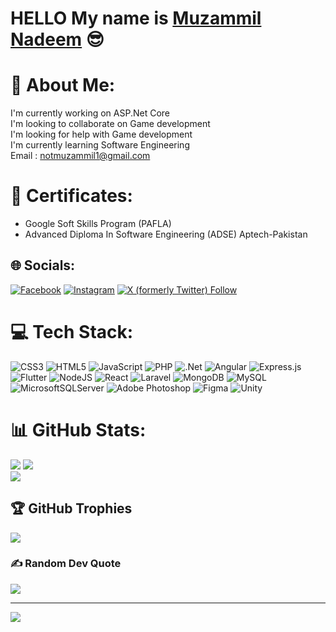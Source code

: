 # HELLO My name is [Muzammil Nadeem](https://portfolio-muzammilnadeem121s-projects.vercel.app/) 😎
# 💫 About Me:
I'm currently working on ASP.Net Core<br>I'm looking to collaborate on Game development<br>I'm looking for help with Game development<br>I'm currently learning Software Engineering<br>Email : notmuzammil1@gmail.com

# 📃 Certificates:
<ul>
  <li>Google Soft Skills Program (PAFLA)<br></li>
<li>Advanced Diploma In Software Engineering (ADSE) Aptech-Pakistan<br></li>
</ul>

## 🌐 Socials:
[![Facebook](https://img.shields.io/badge/Facebook-%231877F2.svg?style=for-the-badge&logo=Facebook&logoColor=white)](https://facebook.com/profile.php?id=61570158389266) [![Instagram](https://img.shields.io/badge/Instagram-%23E4405F.svg?style=for-the-badge&logo=Instagram&logoColor=white)](https://instagram.com/_muzammil_n) [![X (formerly Twitter) Follow](https://img.shields.io/twitter/follow/:user?style=for-the-badge&logo=x&logoColor=%23ffffff&label=Twitter&labelColor=%23000000&color=%23000000)](https://x.com/muzammil_n79339)


# 💻 Tech Stack:
![CSS3](https://img.shields.io/badge/css3-%231572B6.svg?style=flat&logo=css3&logoColor=white) ![HTML5](https://img.shields.io/badge/html5-%23E34F26.svg?style=flat&logo=html5&logoColor=white) ![JavaScript](https://img.shields.io/badge/javascript-%23323330.svg?style=flat&logo=javascript&logoColor=%23F7DF1E) ![PHP](https://img.shields.io/badge/php-%23777BB4.svg?style=flat&logo=php&logoColor=white) ![.Net](https://img.shields.io/badge/.NET-5C2D91?style=flat&logo=.net&logoColor=white) ![Angular](https://img.shields.io/badge/angular-%23DD0031.svg?style=flat&logo=angular&logoColor=white) ![Express.js](https://img.shields.io/badge/express.js-%23404d59.svg?style=flat&logo=express&logoColor=%2361DAFB) ![Flutter](https://img.shields.io/badge/Flutter-%2302569B.svg?style=flat&logo=Flutter&logoColor=white) ![NodeJS](https://img.shields.io/badge/node.js-6DA55F?style=flat&logo=node.js&logoColor=white) ![React](https://img.shields.io/badge/react-%2320232a.svg?style=flat&logo=react&logoColor=%2361DAFB) ![Laravel](https://img.shields.io/badge/laravel-%23FF2D20.svg?style=flat&logo=laravel&logoColor=white) ![MongoDB](https://img.shields.io/badge/MongoDB-%234ea94b.svg?style=flat&logo=mongodb&logoColor=white) ![MySQL](https://img.shields.io/badge/mysql-4479A1.svg?style=flat&logo=mysql&logoColor=white) ![MicrosoftSQLServer](https://img.shields.io/badge/Microsoft%20SQL%20Server-CC2927?style=flat&logo=microsoft%20sql%20server&logoColor=white) ![Adobe Photoshop](https://img.shields.io/badge/adobe%20photoshop-%2331A8FF.svg?style=flat&logo=adobe%20photoshop&logoColor=white) ![Figma](https://img.shields.io/badge/figma-%23F24E1E.svg?style=flat&logo=figma&logoColor=white) ![Unity](https://img.shields.io/badge/unity-%23000000.svg?style=flat&logo=unity&logoColor=white)
# 📊 GitHub Stats:
![](https://github-readme-stats.vercel.app/api?username=muzammilnadeem121&theme=dark&hide_border=false&include_all_commits=false&count_private=false)
![](https://github-readme-streak-stats.herokuapp.com/?user=muzammilnadeem121&theme=dark&hide_border=false)<br/>
![](https://github-readme-stats.vercel.app/api/top-langs/?username=muzammilnadeem121&theme=dark&hide_border=false&include_all_commits=false&count_private=false&layout=compact)

## 🏆 GitHub Trophies
![](https://github-profile-trophy.vercel.app/?username=muzammilnadeem121&theme=radical&no-frame=false&no-bg=true&margin-w=4)

### ✍️ Random Dev Quote
![](https://quotes-github-readme.vercel.app/api?type=horizontal&theme=dark)

---
[![](https://visitcount.itsvg.in/api?id=muzammilnadeem121&icon=5&color=0)](https://visitcount.itsvg.in)

<!---
muzammilnadeem121/muzammilnadeem121 is a ✨ special ✨ repository because its `README.md` (this file) appears on your GitHub profile.
You can click the Preview link to take a look at your changes.
--->
